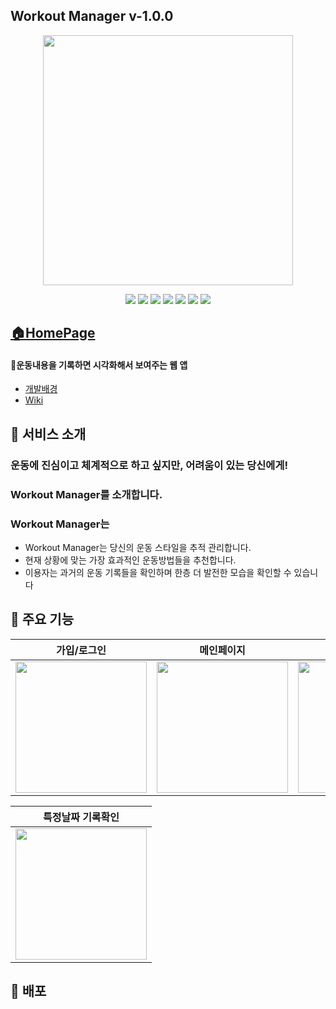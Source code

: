 ## Workout Manager v-1.0.0

<p align='center'>
<img width='400px' src='https://i.ibb.co/P9YCvPw/workout-manager-banner.png'>
</p>

<p align='center'>
    <img src="https://img.shields.io/badge/React-v18.2.0-blue?logo=React"/>
    <img src="https://img.shields.io/badge/Typescript-v4.9.3-blue?logo=typescript"/>
    <img src="https://img.shields.io/badge/styled components-v5.3.6-DB7093?logo=styled components"/>
    <img src="https://img.shields.io/badge/Framer-v7.6.19-0055FF?logo=Framer"/>
    <img src="https://img.shields.io/badge/GraphQL-v16.6.0-E10098?logo=GraphQL"/>
    <img src="https://img.shields.io/badge/apollo/client-v3.7.3-430098?"/>
    <img src="https://img.shields.io/badge/PostgreSQL-v5.10.15-4169E1?logo=PostgreSQL"/>
</p>

## [🏠HomePage](https://main--workout-manager-web.netlify.app/)

#### 💪운동내용을 기록하면 시각화해서 보여주는 웹 앱

- [개발배경](https://github.com/wujuno/workout-manager/wiki/%EA%B0%9C%EB%B0%9C%EB%B0%B0%EA%B2%BD%EA%B3%BC-%EA%B0%9C%EB%B0%9C%EB%AA%A9%ED%91%9C)
- [Wiki](https://github.com/wujuno/workout-manager/wiki)

## 🌟 서비스 소개

### 운동에 진심이고 체계적으로 하고 싶지만, 어려움이 있는 당신에게!

### Workout Manager를 소개합니다.

### Workout Manager는

- Workout Manager는 당신의 운동 스타일을 추적 관리합니다.
- 현재 상황에 맞는 가장 효과적인 운동방법들을 추천합니다.
- 이용자는 과거의 운동 기록들을 확인하며 한층 더 발전한 모습을 확인할 수 있습니다

## 📌 주요 기능

|                                  가입/로그인                                  |                          메인페이지                          |                           기록하기                            |
| :---------------------------------------------------------------------------: | :----------------------------------------------------------: | :-----------------------------------------------------------: |
| <img width='210px' src="https://i.ibb.co/nrPhzPp/workout-manager-signup.png"> | <img width='210px' src='https://i.ibb.co/Hp59cWt/image.png'> | <img width='210px' src='https://i.ibb.co/WcmsPBg/record.png'> |

|                         특정날짜 기록확인                          |
| :----------------------------------------------------------------: |
| <img width='210px' src='https://i.ibb.co/9Yz1RTm/sdate-watch.png'> |

## 🚀 배포
